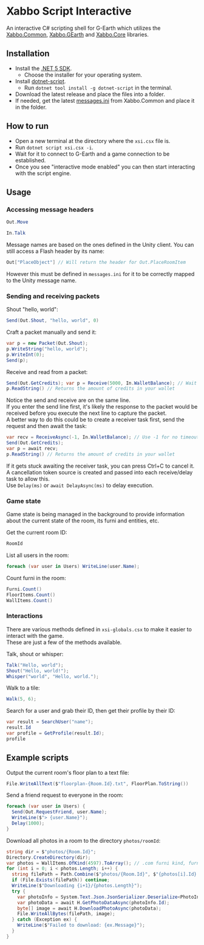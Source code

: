 # Xabbo Script Interactive
An interactive C# scripting shell for G-Earth which utilizes the
[Xabbo.Common](https://www.github.com/b7c/Xabbo.Common),
[Xabbo.GEarth](https://www.github.com/b7c/Xabbo.GEarth) and
[Xabbo.Core](https://www.github.com/b7c/Xabbo.Core) libraries.

## Installation

- Install the [.NET 5 SDK](https://dotnet.microsoft.com/download/dotnet/5.0).
  - Choose the installer for your operating system.
- Install [dotnet-script](https://github.com/filipw/dotnet-script).
  - Run `dotnet tool install -g dotnet-script` in the terminal.
- Download the latest release and place the files into a folder.
- If needed, get the latest [messages.ini](https://github.com/b7c/Xabbo.Common/blob/master/Xabbo.Common/messages.ini) from Xabbo.Common and place it in the folder.

## How to run
- Open a new terminal at the directory where the `xsi.csx` file is.
- Run `dotnet script xsi.csx -i`.
- Wait for it to connect to G-Earth and a game connection to be established.
- Once you see "interactive mode enabled" you can then start interacting with the script engine.

## Usage
### Accessing message headers
```cs
Out.Move
```
```cs
In.Talk
```
Message names are based on the ones defined in the Unity client.
You can still access a Flash header by its name:
```cs
Out["PlaceObject"] // Will return the header for Out.PlaceRoomItem
```
However this must be defined in `messages.ini` for it to be correctly mapped to the Unity message name.

### Sending and receiving packets
Shout "hello, world":
```cs
Send(Out.Shout, "hello, world", 0)
```

Craft a packet manually and send it:
```cs
var p = new Packet(Out.Shout);
p.WriteString("hello, world");
p.WriteInt(0);
Send(p);
```

Receive and read from a packet:
```cs
Send(Out.GetCredits); var p = Receive(5000, In.WalletBalance); // Wait 5000ms to receive a packet with the WalletBalance header
p.ReadString() // Returns the amount of credits in your wallet
```
Notice the send and receive are on the same line.\
If you enter the send line first, it's likely the response to the packet would be received before you execute the next line to capture the packet.\
A better way to do this could be to create a receiver task first, send the request and then await the task:
```cs
var recv = ReceiveAsync(-1, In.WalletBalance); // Use -1 for no timeout
Send(Out.GetCredits);
var p = await recv;
p.ReadString() // Returns the amount of credits in your wallet
```
If it gets stuck awaiting the receiver task, you can press Ctrl+C to cancel it.\
A cancellation token source is created and passed into each receive/delay task to allow this.\
Use `Delay(ms)` or `await DelayAsync(ms)` to delay execution.

### Game state
Game state is being managed in the background to provide information about the current state of the room, its furni and entities, etc.

Get the current room ID:
```cs
RoomId
```

List all users in the room:
```cs
foreach (var user in Users) WriteLine(user.Name);
```

Count furni in the room:
```cs
Furni.Count()
FloorItems.Count()
WallItems.Count()
```

### Interactions
There are various methods defined in `xsi-globals.csx` to make it easier to interact with the game.\
These are just a few of the methods available.

Talk, shout or whisper:
```cs
Talk("Hello, world");
Shout("Hello, world!");
Whisper("world", "Hello, world.");
```

Walk to a tile:
```cs
Walk(5, 6);
```

Search for a user and grab their ID, then get their profile by their ID:
```cs
var result = SearchUser("name");
result.Id
var profile = GetProfile(result.Id);
profile
```

## Example scripts
Output the current room's floor plan to a text file:
```cs
File.WriteAllText($"floorplan-{Room.Id}.txt", FloorPlan.ToString())
```

Send a friend request to everyone in the room:
```cs
foreach (var user in Users) {
  Send(Out.RequestFriend, user.Name);
  WriteLine($"> {user.Name}");
  Delay(1000);
}
```

Download all photos in a room to the directory `photos/roomId`:
```cs
string dir = $"photos/{Room.Id}";
Directory.CreateDirectory(dir);
var photos = WallItems.OfKind(4597).ToArray(); // .com furni kind, furni data support will be added soon
for (int i = 0; i < photos.Length; i++) {
  string filePath = Path.Combine($"photos/{Room.Id}", $"{photos[i].Id}.png");
  if (File.Exists(filePath)) continue;
  WriteLine($"Downloading {i+1}/{photos.Length}");
  try {
    var photoInfo = System.Text.Json.JsonSerializer.Deserialize<PhotoInfo>(photos[i].Data);
    var photoData = await H.GetPhotoDataAsync(photoInfo.Id);
    byte[] image = await H.DownloadPhotoAsync(photoData);
    File.WriteAllBytes(filePath, image);
  } catch (Exception ex) {
    WriteLine($"Failed to download: {ex.Message}");
  }
}
```
